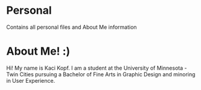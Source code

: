# Personal
Contains all personal files and About Me information

# About Me! :)
Hi! My name is Kaci Kopf. I am a student at the University of Minnesota - Twin Cities pursuing a Bachelor of Fine Arts in Graphic Design and minoring in User Experience. 

